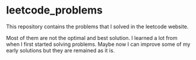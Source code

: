 # leetcode_problems

This repository contains the problems that I solved in the leetcode website.

Most of them are not the optimal and best solution. I learned a lot from when I first started solving problems. Maybe now I can improve some of my early solutions but they are remained as it is.


